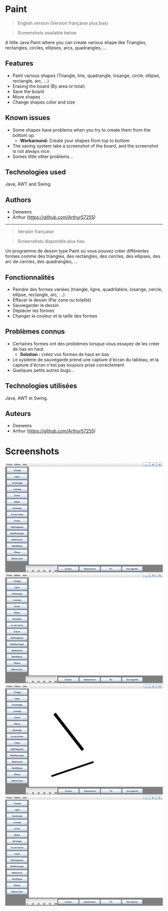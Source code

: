 # Paint

> English version (Version française plus bas)

> Screenshots available below

A little Java Paint where you can create various shape like Triangles, rectangles, circles, ellipses, arcs, quadrangles, ...

## Features

* Paint various shapes (Triangle, line, quadrangle, losange,  circle, ellipse, rectangle, arc, ...)
* Erasing the board (By area or total)
* Save the board
* Move shapes
* Change shapes color and size

## Known issues

* Some shapes have problems when you try to create them from the bottom up.
    - **Workaround:** Create your shapes from top to bottom
* The saving system take a screenshot of the board, and the screenshot is not always nice 
* Somes little other problems...

## Technologies used

Java, AWT and Swing.

## Authors

* Deewens
* Arthur (https://github.com/Arthur57255)

---

> Version française

> Screenshots disponible plus bas

Un programme de dessin type Paint où vous pouvez créer différentes formes comme des triangles, des rectangles, des cercles, des ellipses, des arc de cercles, des quadrangles, ...

## Fonctionnalités

* Peindre des formes variées (triangle, ligne, quadrilatère, losange, cercle, ellipse, rectangle, arc, ...)
* Effacer le dessin (Par zone ou totalité)
* Sauvegarder le dessin
* Déplacer les formes
* Changer la couleur et la taille des formes

## Problèmes connus

* Certaines formes ont des problèmes lorsque vous essayez de les créer de bas en haut.
    - **Solution :** créez vos formes de haut en bas
* Le système de sauvegarde prend une capture d'écran du tableau, et la capture d'écran n'est pas toujours prise correctement
* Quelques petits autres bugs...

## Technologies utilisées

Java, AWT et Swing.

## Auteurs

* Deewens
* Arthur (https://github.com/Arthur57255)

# Screenshots

![first](./img/dao_1.gif)
![second](./img/dao_2.gif)
![third](./img/dao_3.gif)
![last](./img/dao_white.png)
